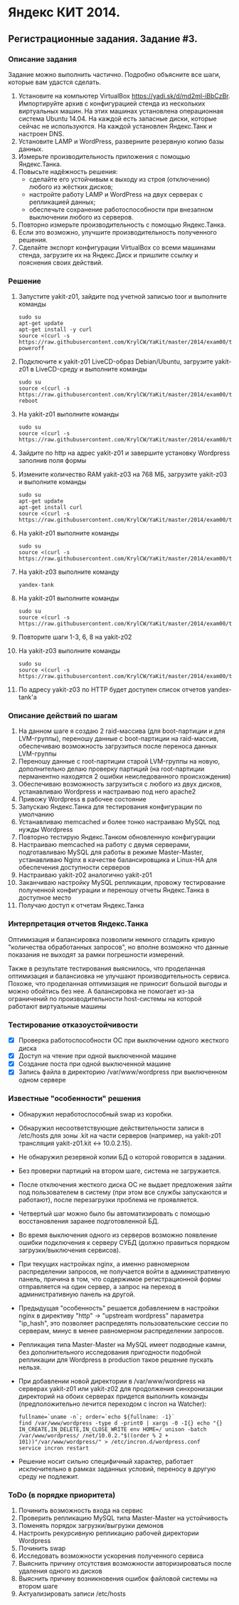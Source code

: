 # Яндекс КИТ 2014.
## Регистрационные задания. Задание #3.

### Описание задания
Задание можно выполнить частично. Подробно объясните все шаги, которые вам удастся сделать.

1. Установите на компьютер VirtualBox https://yadi.sk/d/md2mI-iBbCzBr. Импортируйте архив с конфигурацией стенда из нескольких виртуальных машин. На этих машинах установлена операционная система Ubuntu 14.04. На каждой есть запасные диски, которые сейчас не используются. На каждой установлен Яндекс.Танк и настроен DNS.
2. Установите LAMP и WordPress, разверните резервную копию базы данных.
3. Измерьте производительность приложения с помощью Яндекс.Танка.
4. Повысьте надёжность решения:
    * сделайте его устойчивым к выходу из строя (отключению) любого из жёстких дисков;
    * настройте работу LAMP и WordPress на двух серверах с репликацией данных;
    * обеспечьте сохранение работоспособности при внезапном выключении любого из серверов.
5. Повторно измерьте производительность с помощью Яндекс.Танка.
6. Если это возможно, улучшите производительность полученного решения.
7. Сделайте экспорт конфигурации VirtualBox со всеми машинами стенда, загрузите их на Яндекс.Диск и пришлите ссылку и пояснения своих действий.

### Решение
1. Запустите yakit-z01, зайдите под учетной записью toor и выполните команды

    ```
    sudo su
    apt-get update
    apt-get install -y curl
    source <(curl -s https://raw.githubusercontent.com/KrylCW/YaKit/master/2014/exam00/task03/step01.sh)
    poweroff
    ```
2. Подключите к yakit-z01 LiveCD-образ Debian/Ubuntu, загрузите yakit-z01 в LiveCD-среду и выполните команды

    ```
    sudo su
    source <(curl -s https://raw.githubusercontent.com/KrylCW/YaKit/master/2014/exam00/task03/step02.sh)
    reboot
    ```
3. На yakit-z01 выполните команды

    ```
    sudo su
    source <(curl -s https://raw.githubusercontent.com/KrylCW/YaKit/master/2014/exam00/task03/step03.sh)
    ```
4. Зайдите по http на адрес yakit-z01 и завершите установку Wordpress заполнив поля формы
5. Измените количество RAM yakit-z03 на 768 МБ, загрузите yakit-z03 и выполните команды

    ```
    sudo su
    apt-get update
    apt-get install curl
    source <(curl -s https://raw.githubusercontent.com/KrylCW/YaKit/master/2014/exam00/task03/step05.sh)
    ```
6. На yakit-z01 выполните команды

    ```
    sudo su
    source <(curl -s https://raw.githubusercontent.com/KrylCW/YaKit/master/2014/exam00/task03/step06.sh)
    ```
7. На yakit-z03 выполните команду

    ```
    yandex-tank
    ```
8. На yakit-z01 выполните команды

    ```
    sudo su
    source <(curl -s https://raw.githubusercontent.com/KrylCW/YaKit/master/2014/exam00/task03/step08.sh)
    ```
9. Повторите шаги 1-3, 6, 8 на yakit-z02
10. На yakit-z03 выполните команды

    ```
    sudo su
    source <(curl -s https://raw.githubusercontent.com/KrylCW/YaKit/master/2014/exam00/task03/step10.sh)
    ```
11. По адресу yakit-z03 по HTTP будет доступен список отчетов yandex-tank'а 

### Описание действий по шагам
1. На данном шаге я создаю 2 raid-массива (для boot-партиции и для LVM-группы), переношу данные с boot-партиции на raid-массив, обеспечиваю возможность загрузиться после переноса данных LVM-группы
2. Переношу данные с root-партиции старой LVM-группы на новую, дополнительно делаю проверку партиций (на root-партиции перманентно находятся 2 ошибки неиследованного происхождения)
3. Обеспечиваю возможность загрузиться с любого из двух дисков, устанавливаю Wordpress и настраиваю под него apache2
4. Привожу Wordpress в рабочее состояние
5. Запускаю Яндекс.Танка для тестирования конфигурации по умолчанию
6. Устанавливаю memcached и более тонко настраиваю MySQL под нужды Wordpress
7. Повторно тестирую Яндекс.Танком обновленную конфигурации
8. Настраиваю memcached на работу с двумя серверами, подготавливаю MySQL для работы в режиме Master-Master, устанавливаю Nginx в качестве балансировщика и Linux-HA для обеспечения доступности серверов
9. Настраиваю yakit-z02 аналогично yakit-z01
10. Заканчиваю настройку MySQL репликации, провожу тестирование полученной конфигурации и переношу отчеты Яндекс.Танка в доступное место
11. Получаю доступ к отчетам Яндекс.Танка

### Интерпретация отчетов Яндекс.Танка
Оптимизация и балансировка позволили немного сгладить кривую "количества обработанных запросов", но вполне возможно что данные показания не выходят за рамки погрешности измерений.

Также в результате тестирования выяснилось, что проделанная оптимизация и балансиовка не улучшают производительность сервиса. Похоже, что проделанная оптимизация не приносит большой выгоды и можно обойтись без нее. А балансировка не помогает из-за ограничений по производительности host-системы на которой работают виртуальные машины

### Тестирование отказоустойчивости
- [x] Проверка работоспособности ОС при выключении одного жесткого диска
- [x] Доступ на чтение при одной выключенной машине
- [x] Создание поста при одной выключенной машине
- [x] Запись файла в директорию /var/www/wordpress при выключенном одном сервере

### Известные "особенности" решения
* Обнаружил неработоспособный swap из коробки.
* Обнаружил несоответствующие действительности записи в /etc/hosts для зоны .kit на части серверов (например, на yakit-z01 трансляция yakit-z01.kit <-> 10.0.2.15).
* Не обнаружил резервной копии БД о которой говорится в задании.
* Без проверки партиций на втором шаге, система не загружается.
* После отключения жесткого диска ОС не выдает предложения зайти под пользователем в систему (при этом все службы запускаются и работают), после перезагрузки проблема не проявляется.
* Четвертый шаг можно было бы автоматизировать с помощью восстановления заранее подготовленной БД.
* Во время выключения одного из серверов возможно появление ошибки подключения к серверу СУБД (должно правиться порядком загрузки/выключения сервисов).
* При текущих настройках nginx, а именно равномерном распределении запросов, не получается войти в административную панель, причина в том, что содержимое регистрационной формы отправляется на один сервер, а запрос на переход в административную панель на другой.
* Предыдущая "особенность" решается добавлением в настройки nginx в директиву "http" -> "upstream wordpress" параметра "ip_hash", это позволяет распределять пользовательские сессии по серверам, минус в менее равномерном распределении запросов.
* Репликация типа Master-Master на MySQL имеет подводные камни, без дополнительного исследования пригодности подобной репликации для Wordpress в production такое решение пускать нельзя.
* При добавлении новой директории в /var/www/wordpress на серверах yakit-z01 или yakit-z02 для продолжения синхронизации директорий на обоих серверах придется выполнить команды (предположительно лечится переходом с incron на Watcher):

    ```
    fullname=`uname -n`; order=`echo ${fullname: -1}`
    find /var/www/wordpress -type d -print0 | xargs -0 -I{} echo "{} IN_CREATE,IN_DELETE,IN_CLOSE_WRITE env HOME=/ unison -batch /var/www/wordpress/ /net/10.0.2."$((order % 2 + 101))"/var/www/wordpress/" > /etc/incron.d/wordpress.conf
    service incron restart
    ```
* Решение носит сильно специфичный характер, работает исключительно в рамках заданных условий, переносу в другую среду не подлежит.

### ToDo (в порядке приоритета)
1. Починить возможность входа на сервис
2. Проверить репликацию MySQL типа Master-Master на устойчивость
3. Поменять порядок загрузки/выгрузки демонов
4. Настроить рекурсивную репликацию рабочей директории Wordpress
5. Починить swap
6. Исследовать возможности ускорения полученного сервиса
7. Выяснить причину отсутствия возможности авторизироваться после удаления одного из дисков
8. Выяснить причину возникновения ошибок файловой системы на втором шаге
9. Актуализировать записи /etc/hosts 